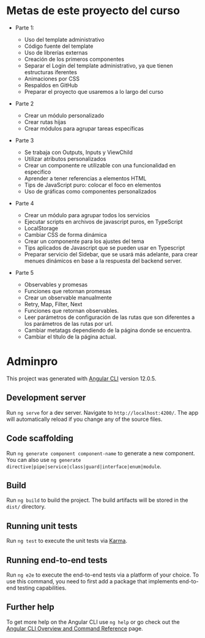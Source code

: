 
# Metas de este proyecto del curso

* Parte 1:
  * Uso del template administrativo 
  * Código fuente del template 
  * Uso de librerías externas 
  * Creación de los primeros componentes 
  * Separar el Login del template administrativo, ya que tienen estructuras iferentes 
  * Animaciones por CSS 
  * Respaldos en GitHub 
  * Preparar el proyecto que usaremos a lo largo del curso

* Parte 2
  * Crear un módulo personalizado
  * Crear rutas hijas
  * Crear módulos para agrupar tareas específicas

* Parte 3
  * Se trabaja con Outputs, Inputs y ViewChild
  * Utilizar atributos personalizados
  * Crear un componente re utilizable con una funcionalidad en especifico
  * Aprender a tener referencias a elementos HTML
  * Tips de JavaScript puro: colocar el foco en elementos
  * Uso de gráficas como componentes personalizados

* Parte 4
  * Crear un módulo para agrupar todos los servicios
  * Ejecutar scripts en archivos de javascript puros, en TypeScript
  * LocalStorage
  * Cambiar CSS de forma dinámica
  * Crear un componente para los ajustes del tema
  * Tips aplicados de Javascript que se pueden usar en Typescript
  * Preparar servicio del Sidebar, que se usará más adelante, para crear menues dinámicos en base a la respuesta del backend server.

* Parte 5
  * Observables y promesas
  * Funciones que retornan promesas
  * Crear un observable manualmente
  * Retry, Map, Filter, Next
  * Funciones que retornan observables.
  * Leer parámetros de configuración de las rutas que son diferentes a los parámetros de las rutas por url.
  * Cambiar metatags dependiendo de la página donde se encuentra.
  * Cambiar el título de la página actual.

# Adminpro

This project was generated with [Angular CLI](https://github.com/angular/angular-cli) version 12.0.5.

## Development server

Run `ng serve` for a dev server. Navigate to `http://localhost:4200/`. The app will automatically reload if you change any of the source files.

## Code scaffolding

Run `ng generate component component-name` to generate a new component. You can also use `ng generate directive|pipe|service|class|guard|interface|enum|module`.

## Build

Run `ng build` to build the project. The build artifacts will be stored in the `dist/` directory.

## Running unit tests

Run `ng test` to execute the unit tests via [Karma](https://karma-runner.github.io).

## Running end-to-end tests

Run `ng e2e` to execute the end-to-end tests via a platform of your choice. To use this command, you need to first add a package that implements end-to-end testing capabilities.

## Further help

To get more help on the Angular CLI use `ng help` or go check out the [Angular CLI Overview and Command Reference](https://angular.io/cli) page.
